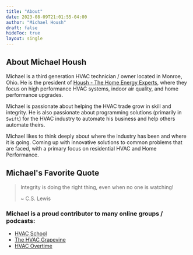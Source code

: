 ```yaml
---
title: "About"
date: 2023-08-09T21:01:55-04:00
author: "Michael Housh"
draft: false
hideToc: true
layout: single
---
```


## About Michael Housh

Michael is a third generation HVAC technician / owner located in Monroe, Ohio.
He is the president of [Housh - The Home Energy Experts](https://www.houshhomeenergy.com),
where they focus on high performance HVAC systems, indoor air quality, and home performance
upgrades.

Michael is passionate about helping the HVAC trade grow in skill and integrity.  He is also
passionate about programming solutions (primarily in `Swift`) for the HVAC industry to automate
his business and help others automate theirs.

Michael likes to think deeply about where the industry has been and where it is going.
Coming up with innovative solutions to common problems that are faced, with a primary
focus on residential HVAC and Home Performance.

## Michael's Favorite Quote

> Integrity is doing the right thing, even when no one is watching!
>
> ~ C.S. Lewis

### Michael is a proud contributor to many online groups / podcasts:

- [HVAC School](https://hvacrschool.com)
- [The HVAC Grapevine](https://www.youtube.com/@thehvacgrapevine5225)
- [HVAC Overtime](https://www.youtube.com/@HVACOvertime)

